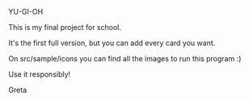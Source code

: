 YU-GI-OH

This is my final project for school.

It's the first full version, but you can add every card you want.

On src/sample/icons you can find all the images to run this program :)

Use it responsibly!

Greta
